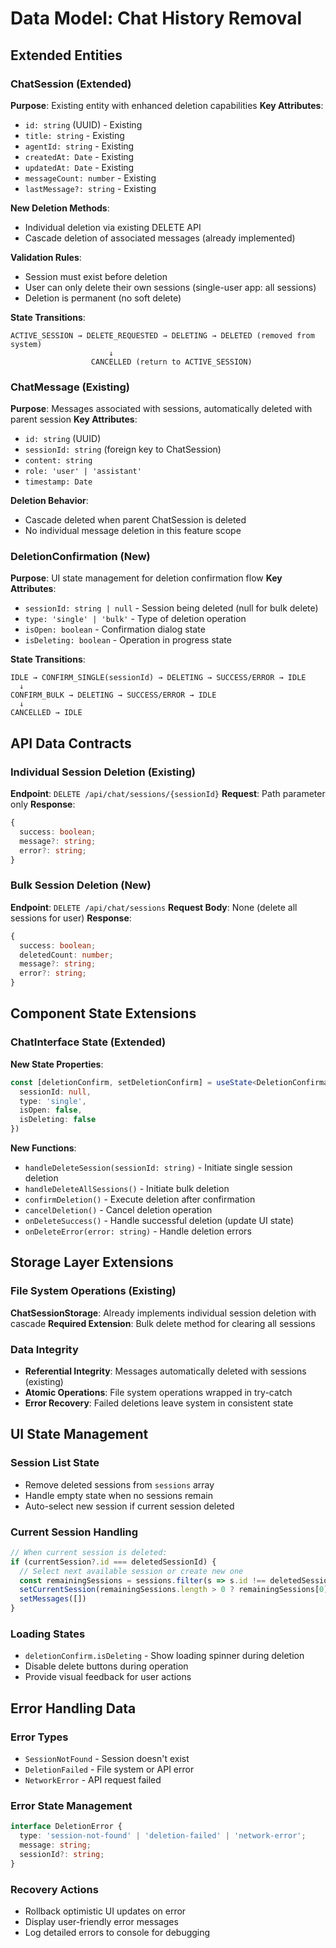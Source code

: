 # Data Model: Chat History Removal

## Extended Entities

### ChatSession (Extended)
**Purpose**: Existing entity with enhanced deletion capabilities
**Key Attributes**:
- `id: string` (UUID) - Existing
- `title: string` - Existing
- `agentId: string` - Existing
- `createdAt: Date` - Existing
- `updatedAt: Date` - Existing
- `messageCount: number` - Existing
- `lastMessage?: string` - Existing

**New Deletion Methods**:
- Individual deletion via existing DELETE API
- Cascade deletion of associated messages (already implemented)

**Validation Rules**:
- Session must exist before deletion
- User can only delete their own sessions (single-user app: all sessions)
- Deletion is permanent (no soft delete)

**State Transitions**:
```
ACTIVE_SESSION → DELETE_REQUESTED → DELETING → DELETED (removed from system)
                      ↓
                  CANCELLED (return to ACTIVE_SESSION)
```

### ChatMessage (Existing)
**Purpose**: Messages associated with sessions, automatically deleted with parent session
**Key Attributes**:
- `id: string` (UUID)
- `sessionId: string` (foreign key to ChatSession)
- `content: string`
- `role: 'user' | 'assistant'`
- `timestamp: Date`

**Deletion Behavior**:
- Cascade deleted when parent ChatSession is deleted
- No individual message deletion in this feature scope

### DeletionConfirmation (New)
**Purpose**: UI state management for deletion confirmation flow
**Key Attributes**:
- `sessionId: string | null` - Session being deleted (null for bulk delete)
- `type: 'single' | 'bulk'` - Type of deletion operation
- `isOpen: boolean` - Confirmation dialog state
- `isDeleting: boolean` - Operation in progress state

**State Transitions**:
```
IDLE → CONFIRM_SINGLE(sessionId) → DELETING → SUCCESS/ERROR → IDLE
  ↓
CONFIRM_BULK → DELETING → SUCCESS/ERROR → IDLE
  ↓
CANCELLED → IDLE
```

## API Data Contracts

### Individual Session Deletion (Existing)
**Endpoint**: `DELETE /api/chat/sessions/{sessionId}`
**Request**: Path parameter only
**Response**:
```typescript
{
  success: boolean;
  message?: string;
  error?: string;
}
```

### Bulk Session Deletion (New)
**Endpoint**: `DELETE /api/chat/sessions`
**Request Body**: None (delete all sessions for user)
**Response**:
```typescript
{
  success: boolean;
  deletedCount: number;
  message?: string;
  error?: string;
}
```

## Component State Extensions

### ChatInterface State (Extended)
**New State Properties**:
```typescript
const [deletionConfirm, setDeletionConfirm] = useState<DeletionConfirmation>({
  sessionId: null,
  type: 'single',
  isOpen: false,
  isDeleting: false
})
```

**New Functions**:
- `handleDeleteSession(sessionId: string)` - Initiate single session deletion
- `handleDeleteAllSessions()` - Initiate bulk deletion
- `confirmDeletion()` - Execute deletion after confirmation
- `cancelDeletion()` - Cancel deletion operation
- `onDeleteSuccess()` - Handle successful deletion (update UI state)
- `onDeleteError(error: string)` - Handle deletion errors

## Storage Layer Extensions

### File System Operations (Existing)
**ChatSessionStorage**: Already implements individual session deletion with cascade
**Required Extension**: Bulk delete method for clearing all sessions

### Data Integrity
- **Referential Integrity**: Messages automatically deleted with sessions (existing)
- **Atomic Operations**: File system operations wrapped in try-catch
- **Error Recovery**: Failed deletions leave system in consistent state

## UI State Management

### Session List State
- Remove deleted sessions from `sessions` array
- Handle empty state when no sessions remain
- Auto-select new session if current session deleted

### Current Session Handling
```typescript
// When current session is deleted:
if (currentSession?.id === deletedSessionId) {
  // Select next available session or create new one
  const remainingSessions = sessions.filter(s => s.id !== deletedSessionId)
  setCurrentSession(remainingSessions.length > 0 ? remainingSessions[0] : null)
  setMessages([])
}
```

### Loading States
- `deletionConfirm.isDeleting` - Show loading spinner during deletion
- Disable delete buttons during operation
- Provide visual feedback for user actions

## Error Handling Data

### Error Types
- `SessionNotFound` - Session doesn't exist
- `DeletionFailed` - File system or API error
- `NetworkError` - API request failed

### Error State Management
```typescript
interface DeletionError {
  type: 'session-not-found' | 'deletion-failed' | 'network-error';
  message: string;
  sessionId?: string;
}
```

### Recovery Actions
- Rollback optimistic UI updates on error
- Display user-friendly error messages
- Log detailed errors to console for debugging